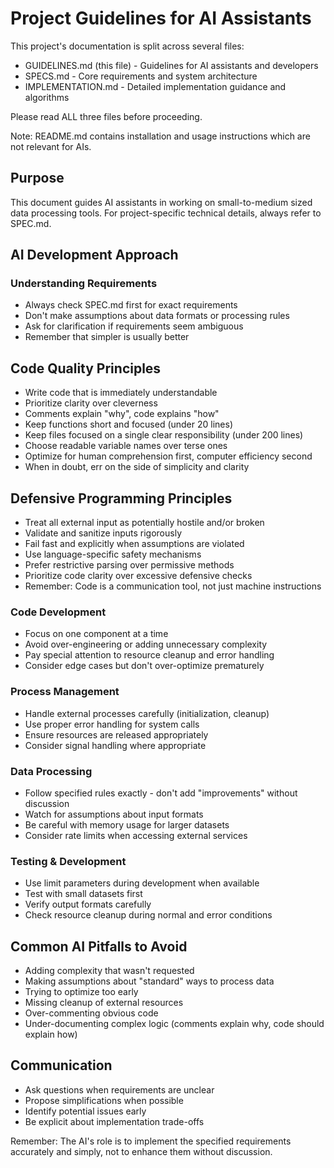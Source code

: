 # Project Guidelines for AI Assistants

This project's documentation is split across several files:

- GUIDELINES.md (this file) - Guidelines for AI assistants and developers
- SPECS.md - Core requirements and system architecture
- IMPLEMENTATION.md - Detailed implementation guidance and algorithms

Please read ALL three files before proceeding.

Note: README.md contains installation and usage instructions which are not relevant for AIs.

## Purpose

This document guides AI assistants in working on small-to-medium sized data processing tools. For project-specific
technical details, always refer to SPEC.md.

## AI Development Approach

### Understanding Requirements

- Always check SPEC.md first for exact requirements
- Don't make assumptions about data formats or processing rules
- Ask for clarification if requirements seem ambiguous
- Remember that simpler is usually better

## Code Quality Principles

- Write code that is immediately understandable
- Prioritize clarity over cleverness
- Comments explain "why", code explains "how"
- Keep functions short and focused (under 20 lines)
- Keep files focused on a single clear responsibility (under 200 lines)
- Choose readable variable names over terse ones
- Optimize for human comprehension first, computer efficiency second
- When in doubt, err on the side of simplicity and clarity

## Defensive Programming Principles

- Treat all external input as potentially hostile and/or broken
- Validate and sanitize inputs rigorously
- Fail fast and explicitly when assumptions are violated
- Use language-specific safety mechanisms
- Prefer restrictive parsing over permissive methods
- Prioritize code clarity over excessive defensive checks
- Remember: Code is a communication tool, not just machine instructions

### Code Development

- Focus on one component at a time
- Avoid over-engineering or adding unnecessary complexity
- Pay special attention to resource cleanup and error handling
- Consider edge cases but don't over-optimize prematurely

### Process Management

- Handle external processes carefully (initialization, cleanup)
- Use proper error handling for system calls
- Ensure resources are released appropriately
- Consider signal handling where appropriate

### Data Processing

- Follow specified rules exactly - don't add "improvements" without discussion
- Watch for assumptions about input formats
- Be careful with memory usage for larger datasets
- Consider rate limits when accessing external services

### Testing & Development

- Use limit parameters during development when available
- Test with small datasets first
- Verify output formats carefully
- Check resource cleanup during normal and error conditions

## Common AI Pitfalls to Avoid

- Adding complexity that wasn't requested
- Making assumptions about "standard" ways to process data
- Trying to optimize too early
- Missing cleanup of external resources
- Over-commenting obvious code
- Under-documenting complex logic (comments explain why, code should explain how)

## Communication

- Ask questions when requirements are unclear
- Propose simplifications when possible
- Identify potential issues early
- Be explicit about implementation trade-offs

Remember: The AI's role is to implement the specified requirements accurately and simply, not to enhance them without
discussion.
